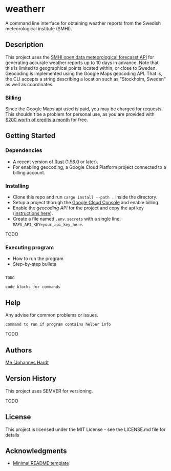 # weatherr

A command line interface for obtaining weather reports from the Swedish meteorological institute (SMHI). 

## Description

This project uses the [SMHI open data meteorological forecasst API](https://opendata.smhi.se/apidocs/metfcst/index.html) 
for generating accurate weather reports up to 10 days in advance. Note that this is limited to geographical points located within, or close to Sweden. Geocoding is implemented using the Google Maps geocoding API. That is, the CLI accepts a string describing a location such as "Stockholm, Sweden" as well as coordinates. 

### Billing

Since the Google Maps api used is paid, you may be charged for requests. This shouldn't be a problem for personal use, 
as you are provided with [$200 worth of credits a month](https://developers.google.com/maps/documentation/geocoding/usage-and-billing) for free.
## Getting Started

### Dependencies

* A recent version of [Rust](https://www.rust-lang.org/tools/install) (1.56.0 or later). 
* For enabling geocoding, a Google Cloud Platform project connected to a billing account.

### Installing

* Clone this repo and run ```cargo install --path .``` inside the directory.
* Setup a project thorugh the [Google Cloud Console](https://developers.google.com/maps/gmp-get-started)  and enable billing.
* Enable the *geocoding API* for the project and copy the api key ([instructions here](https://developers.google.com/maps/gmp-get-started)).
* Create a file named ```.env.secrets``` with a single line: ```MAPS_API_KEY=your_api_key_here```.

TODO

### Executing program

* How to run the program
* Step-by-step bullets
```

TODO

code blocks for commands
```

## Help

Any advise for common problems or issues.
```
command to run if program contains helper info

```

TODO

## Authors

[Me (Johannes Hardt](https://github.com/johanneshardt)

## Version History

This project uses SEMVER for versioning.

TODO

## License

This project is licensed under the MIT License - see the LICENSE.md file for details

## Acknowledgments

* [Minimal README template](https://gist.github.com/DomPizzie/7a5ff55ffa9081f2de27c315f5018afc)
